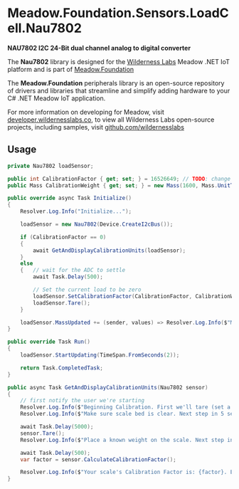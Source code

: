# Meadow.Foundation.Sensors.LoadCell.Nau7802

**NAU7802 I2C 24-Bit dual channel analog to digital converter**

The **Nau7802** library is designed for the [Wilderness Labs](www.wildernesslabs.co) Meadow .NET IoT platform and is part of [Meadow.Foundation](https://developer.wildernesslabs.co/Meadow/Meadow.Foundation/)

The **Meadow.Foundation** peripherals library is an open-source repository of drivers and libraries that streamline and simplify adding hardware to your C# .NET Meadow IoT application.

For more information on developing for Meadow, visit [developer.wildernesslabs.co](http://developer.wildernesslabs.co/), to view all Wilderness Labs open-source projects, including samples, visit [github.com/wildernesslabs](https://github.com/wildernesslabs/)

## Usage

```csharp
private Nau7802 loadSensor;

public int CalibrationFactor { get; set; } = 16526649; // TODO: change this based on your scale (using the method provided below)
public Mass CalibrationWeight { get; set; } = new Mass(1600, Mass.UnitType.Grams); // TODO: enter the known-weight you used in calibration

public override async Task Initialize()
{
    Resolver.Log.Info("Initialize...");

    loadSensor = new Nau7802(Device.CreateI2cBus());

    if (CalibrationFactor == 0)
    {
        await GetAndDisplayCalibrationUnits(loadSensor);
    }
    else
    {   // wait for the ADC to settle
        await Task.Delay(500);

        // Set the current load to be zero
        loadSensor.SetCalibrationFactor(CalibrationFactor, CalibrationWeight);
        loadSensor.Tare();
    }

    loadSensor.MassUpdated += (sender, values) => Resolver.Log.Info($"Mass is now returned {values.New.Grams:N2}g");
}

public override Task Run()
{
    loadSensor.StartUpdating(TimeSpan.FromSeconds(2));

    return Task.CompletedTask;
}

public async Task GetAndDisplayCalibrationUnits(Nau7802 sensor)
{
    // first notify the user we're starting
    Resolver.Log.Info($"Beginning Calibration. First we'll tare (set a zero).");
    Resolver.Log.Info($"Make sure scale bed is clear. Next step in 5 seconds...");

    await Task.Delay(5000);
    sensor.Tare();
    Resolver.Log.Info($"Place a known weight on the scale. Next step in 5 seconds...");

    await Task.Delay(500);
    var factor = sensor.CalculateCalibrationFactor();

    Resolver.Log.Info($"Your scale's Calibration Factor is: {factor}. Enter this into the code for future use.");
}

```
